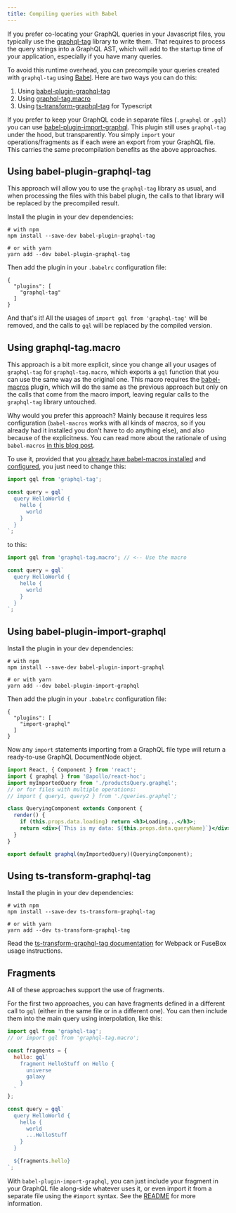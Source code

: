 ```yaml
---
title: Compiling queries with Babel
---
```


If you prefer co-locating your GraphQL queries in your Javascript files, you typically use the [graphql-tag](https://github.com/apollographql/graphql-tag) library to write them. That requires to process the query strings into a GraphQL AST, which will add to the startup time of your application, especially if you have many queries.

To avoid this runtime overhead, you can precompile your queries created with `graphql-tag` using [Babel](http://babeljs.io/). Here are two ways you can do this:

1. Using [babel-plugin-graphql-tag](#using-babel-plugin-graphql-tag)
2. Using [graphql-tag.macro](#using-graphql-tagmacro)
1. Using [ts-transform-graphql-tag](#using-ts-transform-graphql-tag) for Typescript

If you prefer to keep your GraphQL code in separate files (`.graphql` or `.gql`) you can use [babel-plugin-import-graphql](https://github.com/detrohutt/babel-plugin-import-graphql). This plugin still uses `graphql-tag` under the hood, but transparently. You simply `import` your operations/fragments as if each were an export from your GraphQL file. This carries the same precompilation benefits as the above approaches.

## Using babel-plugin-graphql-tag

This approach will allow you to use the `graphql-tag` library as usual, and when processing the files with this babel plugin, the calls to that library will be replaced by the precompiled result.

Install the plugin in your dev dependencies:

```
# with npm
npm install --save-dev babel-plugin-graphql-tag

# or with yarn
yarn add --dev babel-plugin-graphql-tag
```

Then add the plugin in your `.babelrc` configuration file:

```
{
  "plugins": [
    "graphql-tag"
  ]
}
```

And that's it! All the usages of `import gql from 'graphql-tag'` will be removed, and the calls to `gql` will be replaced by the compiled version.

## Using graphql-tag.macro

This approach is a bit more explicit, since you change all your usages of `graphql-tag` for `graphql-tag.macro`, which exports a `gql` function that you can use the same way as the original one. This macro requires the [babel-macros](https://github.com/kentcdodds/babel-macros) plugin, which will do the same as the previous approach but only on the calls that come from the macro import, leaving regular calls to the `graphql-tag` library untouched.

Why would you prefer this approach? Mainly because it requires less configuration (`babel-macros` works with all kinds of macros, so if you already had it installed you don't have to do anything else), and also because of the explicitness. You can read more about the rationale of using `babel-macros` [in this blog post](http://babeljs.io/blog/2017/09/11/zero-config-with-babel-macros).

To use it, provided that you [already have babel-macros installed](https://github.com/kentcdodds/babel-macros#installation) and [configured](https://github.com/kentcdodds/babel-macros/blob/master/other/docs/user.md), you just need to change this:

```js
import gql from 'graphql-tag';

const query = gql`
  query HelloWorld {
    hello {
      world
    }
  }
`;
```

to this:

```js
import gql from 'graphql-tag.macro'; // <-- Use the macro

const query = gql`
  query HelloWorld {
    hello {
      world
    }
  }
`;
```

## Using babel-plugin-import-graphql

Install the plugin in your dev dependencies:

```
# with npm
npm install --save-dev babel-plugin-import-graphql

# or with yarn
yarn add --dev babel-plugin-import-graphql
```

Then add the plugin in your `.babelrc` configuration file:

```
{
  "plugins": [
    "import-graphql"
  ]
}
```

Now any `import` statements importing from a GraphQL file type will return a ready-to-use GraphQL DocumentNode object.

```jsx
import React, { Component } from 'react';
import { graphql } from '@apollo/react-hoc';
import myImportedQuery from './productsQuery.graphql';
// or for files with multiple operations:
// import { query1, query2 } from './queries.graphql';

class QueryingComponent extends Component {
  render() {
    if (this.props.data.loading) return <h3>Loading...</h3>;
    return <div>{`This is my data: ${this.props.data.queryName}`}</div>;
  }
}

export default graphql(myImportedQuery)(QueryingComponent);
```

## Using ts-transform-graphql-tag

Install the plugin in your dev dependencies:

```
# with npm
npm install --save-dev ts-transform-graphql-tag

# or with yarn
yarn add --dev ts-transform-graphql-tag
```

Read the [ts-transform-graphql-tag documentation](https://github.com/firede/ts-transform-graphql-tag) for Webpack or FuseBox usage instructions.

## Fragments

All of these approaches support the use of fragments.

For the first two approaches, you can have fragments defined in a different call to `gql` (either in the same file or in a different one). You can then include them into the main query using interpolation, like this:

```js
import gql from 'graphql-tag';
// or import gql from 'graphql-tag.macro';

const fragments = {
  hello: gql`
    fragment HelloStuff on Hello {
      universe
      galaxy
    }
  `
};

const query = gql`
  query HelloWorld {
    hello {
      world
      ...HelloStuff
    }
  }

  ${fragments.hello}
`;
```

With `babel-plugin-import-graphql`, you can just include your fragment in your GraphQL file along-side whatever uses it, or even import it from a separate file using the `#import` syntax. See the [README](https://github.com/detrohutt/babel-plugin-import-graphql) for more information.
